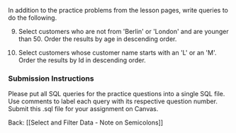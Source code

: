 
In addition to the practice problems from the lesson pages, write queries to do the following.

9. Select customers who are not from 'Berlin' or 'London' and are younger than 50. Order the results by age in descending order.

10. Select customers whose customer name starts with an 'L' or an 'M'. Order the results by Id in descending order.

### Submission Instructions

Please put all SQL queries for the practice questions into a single SQL file. Use comments to label each query with its respective question number. Submit this .sql file for your assignment on Canvas.

Back: [[Select and Filter Data - Note on Semicolons]]